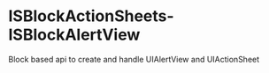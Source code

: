 ISBlockActionSheets-ISBlockAlertView
====================================

Block based api to create and handle UIAlertView and UIActionSheet